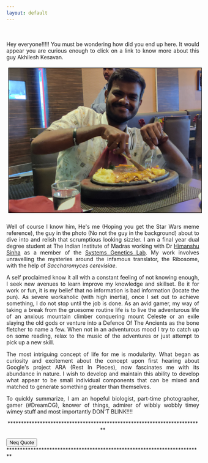 ```yaml
---
layout: default
---
```


<p style="text-align: justify">
<br>
<br>
Hey everyone!!!!! You must be wondering how did you end up here. It would appear you are curious enough to click on a link to know more about this guy Akhilesh Kesavan.
</p>

<style>
  .act_image {max-height: 500px; border:  1px solid black; margin: 5px 10px 10px 5px}
</style>
<center>
  <img class='act_image' src="/assets/Selfie.jpeg" alt="Me">
</center>

<p style="text-align: justify">
Well of course I know him, He's me (Hoping you get the Star Wars meme reference), the guy in the photo (No not the guy in the background) about to dive into and relish that scrumptious looking sizzler. I am a final year dual degree student at The Indian Institute of Madras working with Dr <a href="https://home.iitm.ac.in/sinha/people/himanshu_sinha.html">Himanshu Sinha</a>  as a member of the <a href="https://home.iitm.ac.in/sinha/index.html">Systems Genetics Lab</a>. My work involves unravelling the mysteries around the infamous translator, the Ribosome, with the help of <em>Saccharomyces cerevisiae</em>.
</p>

<p style="text-align: justify">
A self proclaimed know it all with a constant feeling of not knowing enough, I seek new avenues to learn improve my knowledge and skillset. Be it for work or fun, it is my belief that no information is bad information (locate the pun). As severe workaholic (with high inertia), once I set out to achieve something, I do not stop until the job is done. As an avid gamer, my way of taking a break from the gruesome routine life is to live the adventurous life of an anxious mountain climber conquering mount Celeste or an exile slaying the old gods or venture into a Defence Of The Ancients as the bone fletcher to name a few. When not in an adventurous mood I try to catch up on some reading, relax to the music of the adventures or just attempt to pick up a new skill.
</p>

<p style="text-align: justify">
The most intriguing concept of life for me is modularity. What began as curiosity and excitement about the concept upon first hearing about Google's project ARA (Rest In Pieces), now fascinates me with its abundance in nature. I wish to develop and maintain this ability to develop what appear to be small individual components that can be mixed and matched to generate something greater than themselves.
</p>

<p style="text-align: justify">
To quickly summarize, I am an hopeful biologist, part-time photographer, gamer (#DreamOG), knower of things, admirer of wibbly wobbly timey wimey stuff and most importantly DON'T BLINK!!!!
</p>

<p style="text-align: center">
*************************************************************************
<br>
<div id="quoteDisplay">
</div>
<button on click="newQuote()">Neq Quote</button>
<script type="text/javascript" src="GROMACS_Quote.js"></script>
<br>
*************************************************************************
</p>
